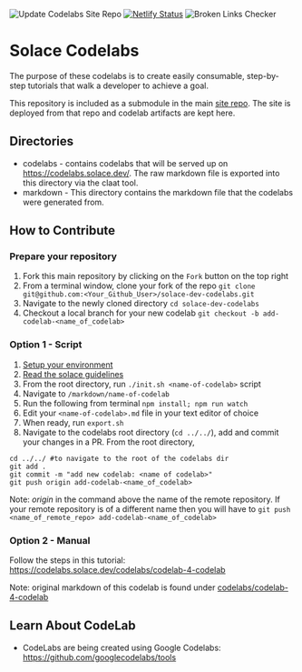 ![Update Codelabs Site Repo](https://github.com/SolaceDev/solace-dev-codelabs/workflows/Update%20Codelabs%20Site%20Repo/badge.svg)
[![Netlify Status](https://api.netlify.com/api/v1/badges/e66602c6-9a94-4095-a7c4-4e37ff2cdd41/deploy-status)](https://app.netlify.com/sites/focused-beaver-3cc79d/deploys)
![Broken Links Checker](https://github.com/SolaceDev/solace-dev-codelabs/workflows/Broken%20Links%20Checker/badge.svg)


# Solace Codelabs
The purpose of these codelabs is to create easily consumable, step-by-step tutorials that walk a developer to achieve a goal.  

This repository is included as a submodule in the main [site repo](https://github.com/SolaceDev/solace-dev-codelabs-site). The site is deployed from that repo and codelab artifacts are kept here. 

## Directories

- codelabs - contains codelabs that will be served up on https://codelabs.solace.dev/. The raw markdown file is exported into this directory via the claat tool.  
- markdown - This directory contains the markdown file that the codelabs were generated from.     

## How to Contribute
### Prepare your repository
1. Fork this main repository by clicking on the `Fork` button on the top right  
1. From a terminal window, clone your fork of the repo `git clone git@github.com:<Your_Github_User>/solace-dev-codelabs.git`
1. Navigate to the newly cloned directory `cd solace-dev-codelabs`
1. Checkout a local branch for your new codelab `git checkout -b add-codelab-<name_of_codelab>`

### Option 1 - Script
1. [Setup your environment](https://codelabs.solace.dev/codelabs/codelab-4-codelab/index.html?#1)
1. [Read the solace guidelines](https://codelabs.solace.dev/codelabs/codelab-4-codelab/index.html?#2)
1. From the root directory, run `./init.sh <name-of-codelab>` script
1. Navigate to `/markdown/name-of-codelab`
1. Run the following from terminal `npm install; npm run watch`
1. Edit your `<name-of-codelab>.md` file in your text editor of choice
1. When ready, run `export.sh`
1. Navigate to the codelabs root directory (`cd ../../`), add and commit your changes in a PR. From the root directory,    
```
cd ../../ #to navigate to the root of the codelabs dir
git add .
git commit -m "add new codelab: <name of codelab>"
git push origin add-codelab-<name_of_codelab>
```
Note: _origin_  in the command above the name of the remote repository. If your remote repository is of a different name then you will have to `git push <name_of_remote_repo> add-codelab-<name_of_codelab>`

### Option 2 - Manual

Follow the steps in this tutorial: https://codelabs.solace.dev/codelabs/codelab-4-codelab

Note: original markdown of this codelab is found under [codelabs/codelab-4-codelab](./codelabs/codelab-4-codelab)

## Learn About CodeLab
* CodeLabs are being created using Google Codelabs: https://github.com/googlecodelabs/tools